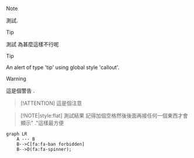 > [!NOTE]
> 測試.

> [!TIP]
> 測試 為甚麼這樣不行呢


> [!TIP]
> An alert of type 'tip' using global style 'callout'.

> [!WARNING]
> 這是個警告 .

> [!ATTENTION]
> 這是個注意

> [!NOTE|style:flat]
> 測試結果 記得加個空格然後後面再接任何一個東西才會顯示" ."這樣最方便

```mermaid
graph LR
    A --- B
    B-->C[fa:fa-ban forbidden]
    B-->D(fa:fa-spinner);
```